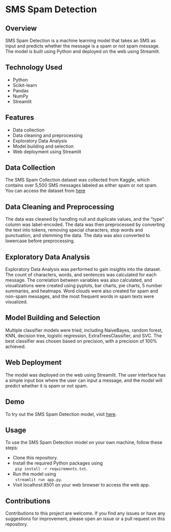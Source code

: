 # SMS Spam Detection
## Overview
SMS Spam Detection is a machine learning model that takes an SMS as input and predicts whether the message is a spam or not spam message. The model is built using Python and deployed on the web using Streamlit.

## Technology Used
* Python
* Scikit-learn
* Pandas
* NumPy
* Streamlit
## Features
* Data collection
* Data cleaning and preprocessing
* Exploratory Data Analysis
* Model building and selection
* Web deployment using Streamlit
## Data Collection
The SMS Spam Collection dataset was collected from Kaggle, which contains over 5,500 SMS messages labeled as either spam or not spam. You can access the dataset from [here](https://www.kaggle.com/datasets/uciml/sms-spam-collection-dataset)

## Data Cleaning and Preprocessing
The data was cleaned by handling null and duplicate values, and the "type" column was label-encoded. The data was then preprocessed by converting the text into tokens, removing special characters, stop words and punctuation, and stemming the data. The data was also converted to lowercase before preprocessing.

## Exploratory Data Analysis
Exploratory Data Analysis was performed to gain insights into the dataset. The count of characters, words, and sentences was calculated for each message. The correlation between variables was also calculated, and visualizations were created using pyplots, bar charts, pie charts, 5 number summaries, and heatmaps. Word clouds were also created for spam and non-spam messages, and the most frequent words in spam texts were visualized.

## Model Building and Selection
Multiple classifier models were tried, including NaiveBayes, random forest, KNN, decision tree, logistic regression, ExtraTreesClassifier, and SVC. The best classifier was chosen based on precision, with a precision of 100% achieved.

## Web Deployment
The model was deployed on the web using Streamlit. The user interface has a simple input box where the user can input a message, and the model will predict whether it is spam or not spam.

## Demo
To try out the SMS Spam Detection model, visit [here](http://localhost:8501).

## Usage
To use the SMS Spam Detection model on your own machine, follow these steps:

* Clone this repository.
* Install the required Python packages using <br/>
``` pip install -r requirements.txt```.
* Run the model using<br/>
``` streamlit run app.py```.
* Visit localhost:8501 on your web browser to access the web app.
## Contributions
Contributions to this project are welcome. If you find any issues or have any suggestions for improvement, please open an issue or a pull request on this repository.
